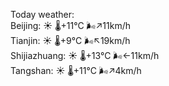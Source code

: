 Today weather:  
Beijing: ☀️   🌡️+11°C 🌬️↗11km/h  
Tianjin: ☀️   🌡️+9°C 🌬️↖19km/h  
Shijiazhuang: ☀️   🌡️+13°C 🌬️←11km/h  
Tangshan: ☀️   🌡️+11°C 🌬️↗4km/h  
